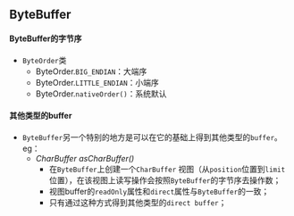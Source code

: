 ## ByteBuffer

#### ByteBuffer的字节序

- `ByteOrder`类
  - ByteOrder.`BIG_ENDIAN`：大端序
  - ByteOrder.`LITTLE_ENDIAN`：小端序
  - ByteOrder.`nativeOrder()`：系统默认

#### 其他类型的buffer

* `ByteBuffer`另一个特别的地方是可以在它的基础上得到其他类型的`buffer`。eg：
  * *CharBuffer asCharBuffer()*
    * 在`ByteBuffer`上创建一个`CharBuffer` 视图（从`position`位置到`limit`位置），在该视图上读写操作会按照`ByteBuffer`的字节序去操作数；
    * 视图buffer的`readOnly`属性和`direct`属性与`ByteBuffer`的一致；
    * 只有通过这种方式得到其他类型的`direct buffer`；